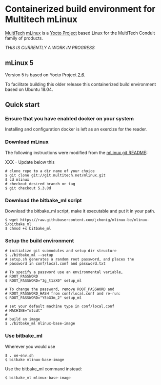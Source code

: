 # Containerized build environment for Multitech mLinux

[MultiTech](https://www.multitech.com/) [mLinux](http://www.multitech.net/developer/software/mlinux/about-mlinux/) is a [Yocto Project](https://www.yoctoproject.org/) based Linux for the MultiTech Conduit family of products.

*THIS IS CURRENTLY A WORK IN PROGRESS*

## mLinux 5
Version 5 is based on Yocto Project [2.6](https://www.yoctoproject.org/docs/2.6/ref-manual/ref-manual.html).

To facilitate building this older release this containerized build
environment based on Ubuntu 18.04.

## Quick start

### Ensure that you have enabled docker on your system

Installing and configuration docker is left as an exercize for the reader.

### Download mLinux 

The following instructions were modified from the [mLinux git README](http://git.multitech.net/cgi-bin/cgit.cgi/mlinux.git/tree/README):

XXX - Update below this

```
# clone repo to a dir name of your choice
$ git clone git://git.multitech.net/mlinux.git
$ cd mlinux
# checkout desired branch or tag
$ git checkout 5.3.0d
```
### Download the bitbake_ml script

Download the bitbake_ml script, make it executable and put it in your path.

```
$ wget https://raw.githubusercontent.com/jchonig/mlinux-be/mlinux-5/bitbake_ml
$ chmod +x bitbake_ml
```

### Setup the build environment
```
# initialize git submodules and setup dir structure
$ ./bitbake_ml --setup
# setup.sh generates a random root password, and places the
# password in conf/local.conf and password.txt

# To specify a password use an environmental variable,
# ROOT_PASSWORD
$ ROOT_PASSWORD="3g_t1zX0" setup_ml

# To change the password, remove ROOT_PASSWORD and
# ROOT_PASSWORD_HASH from conf/local.conf and re-run:
$ ROOT_PASSWORD="Y5bG3m_2" setup_ml

# set your default machine type in conf/local.conf
# MACHINE="mtcdt"
#
# build an image
$ ./bitbake_ml mlinux-base-image
```
### Use bitbake_ml

Wherever you would use
```
$ . oe-env.sh
$ bitbake mlinux-base-image
```

Use the bitbake_ml command instead:

```
$ bitbake_ml mlinux-base-image
```
